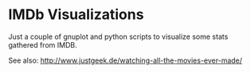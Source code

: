 # IMDb Visualizations
Just a couple of gnuplot and python scripts to visualize some stats gathered from IMDB.

See also: http://www.justgeek.de/watching-all-the-movies-ever-made/
